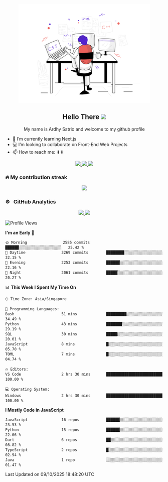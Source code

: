 <!--
this is a ✨ _special_ ✨ repository because its `README.md` (this file) appears on your GitHub profile.
Here are som ideas to get you started:
- 🔭 I’m currently working on ...
- 🌱 I’m currently learning Next.j
- 👯 I’m looking to collaborate on ...
- 🤔 I’m looking for help with ...
- 💬 Ask me about ...
- 📫 How to reach me: ..
-->
<p align="center">
    <img src="svg/bigPic.svg" width="420px"/>
</p>

<h2 align="center">Hello There <img src="https://media.giphy.com/media/hvRJCLFzcasrR4ia7z/giphy.gif" height="25px"></h2>
<p align="center">My name is Ardhy Satrio and welcome to my github profile</p>

<!-- - 🔭 I’m currently working on a ULM Faculty of Engineering's Accreditation Information System with Laravel -->
- 🌱 I’m currently learning Next.js
- 💻 I’m looking to collaborate on Front-End Web Projects
- 📫 How to reach me: ⬇⬇

<div align="center">
    
<a href="https://ardhysatrio.tech/" target="_blank">
<img src="https://img.shields.io/static/v1?label=ardhysatrio.tech&message=%20&color=#fff&logo=&style=flat-square&logoColor=white" />
</a>
<a href="https://www.linkedin.com/in/ardhysatrio/" target="_blank">
<img src="https://img.shields.io/static/v1?label=LinkedIn&message=%20&color=blue&logo=Linkedin&style=flat-square&logoColor=blue" />
</a>
<a href="mailto:hey@ardhysatrio.works?subject=Hi" target="_blank">
<img src="https://img.shields.io/badge/hey@ardhysatrio.works--pink.svg?logo=data%3Aimage%2Fpng%3Bbase64%2CiVBORw0KGgoAAAANSUhEUgAAAg0AAAFpCAMAAAAoS%2Bt3AAABFFBMVEUAAAAAAAAAAAAAABUADBcAEhoAESIADx8AHzkAHj0ALVoANGgAM2gATpoAV7IAYcMAZs0AZ88AbtwAb94Ab98Adu0AefIAe%2FUAffoAf%2F0Afv8Af%2F8AgP8CgP8DgP8Dgf8Ggv8Hg%2F8JhP8KhP8Lhf8Nhv8ajf8gj%2F8hkP8ikP8lkv8nk%2F8plP8slf8wl%2F8xmP8zmf87nf9Mpf9Opv9Pp%2F9SqP9Zq%2F9ZrP9brf9crf9drv9jsf9ksf9msv9ns%2F9os%2F9qtP93u%2F%2BBwP%2BQxv%2BQx%2F%2Bbzf%2Bdzv%2Bh0P%2Bj0f%2Bm0v%2Bn0%2F%2Bq1P%2By2P%2FO5v%2FT6f%2FW6v%2Fa7P%2Fe7v%2Fw9%2F%2Fx%2BP%2Fy%2BP%2Fz%2Bf%2F0%2Bf%2F1%2Bv%2F2%2Bv%2F5%2FP%2F8%2Ff%2F%2F%2F%2F%2BAs0MeAAAAGnRSTlMAAQgMFh0eITo7W2dpmrLCzc%2Fc3d%2Ft8vX6%2FRilpEkAAAh5SURBVHja7NJFAUMxFADBlzIz17%2FOMn4ykNnTCpioTeptD9mkWYqmuptzRmmamjCszsIBBhxgqAkHGHCAQdMEQ304wIBDGYNwgAGHMgbh8MEgHD4YhMMXg3CYP1caRSyfJ01oEA2iQTSIBtEgGkSDaBANokE0iAZd2bcLI8fBIArCgRwzMzMz48LkH8eBMthnjbZ%2FVb8U3FWfbWmGr%2BHWM9Tcuf2s4dS7cpz9urvPUtzfKgfZl0vzShHsytdCzL05cWD5GtQCqwSgBrWAKAGpQS0ISlBqUAuAEpAa1AKgBKUGtQAoQalBLQBKQGpQC4ASlBrUAqAEpQa1ACgBrEEtAEr013B%2BRVqoxPFDm9Xw9M2JtWihEhc%2FH9mwhvp0nqmFSgQfy8Y11M87arEGJV5VzVBDlVqsQYmaqQa1WIMSs9WgFuMrMWMNajG%2BEnPWoBajKzFrDWoxrhINNajFoEo01aAWIyrRVoNajKdEYw1qMZgSzTWoxUhKtNegFgMp0V%2BDWoykRH8NajGQEv018LVQif4a1GIwJfpr4GuhEovXoBZ8JfprUAu6Et01jK%2BFSvTXoBZ8JfprUAu%2BEv01qAVaid%2B1fA1qgVUCUINagJQA1KAWHCUANagFRwlADWoBUgJQg1pwlADUoBYcJQA1qAVICUANasFRAlCDWmCUANSQa%2BG2H%2BZKYGtQC44SgBrUgqMEoAa1ACkBqEEtOEoAalALjhKAGtQCpASgBrXgKAGoQS04SgBqUAuQEoAa1IKjBKAGteAoAahBLThKEGpQC4oSiBrUAqIEowa1YChBqUEtCEpgalALgBKYGtQCoASmBrUAKIGqIddCJfg1qAVfCXQNuRYqwa9BLfhKkGvItVAJfg1qwVcCXUOuhUrwa1ALtBL8GnItVIJfg1qQleDXkGuhEvwa1AKtBL%2BGXAuV4NegFmgl%2BDXkWqgEvwa1ICvBryHTQiWINagFQAl%2BDWoRKmENuRYqwa9BLXIlrCHWQiXoNahFroQ1ALUAKGENmRYqQatBLRqUsIZMC5UA1qAWb04mSlhDgxYqwalBLVqUsIZMC5Wg1KAWjUpYQ6aFSgBqUItcCWvo10Il%2BmtQi34lrIGvBUAJa8i0UInuGtQCoIQ1ZFqoRHcNagFQwhoyLVSiuQa1AChhDZkWKtFdg1oAlLCGTAuV6K5BLQBKWEOmhUo01qAWECWsIdNCJXpqUAuUEtaQaaESc9egFkAlrCHTQiVmrEEtoEpYQ9XrIwtrEShxehklrGHnxoEDi2oRKHHg8FtrwMaQazEpEezIW2sAxBBoESgR5GANnBhCLRIl8hysIY8h0iJQIs%2FBGpgxBFoESuQ5WEMeQ76bj%2FawCwcOMHOwhikGwKIcrMEYphyswRiCHKwhiMEcrGGKwRysIYjBHAA1GEOQgzWEMZiDNUwxmIM1BDGgc7AGY8hzsIY8hqMvzh9YePduRzlYQ38MH4M3aDfa8Ve1ez%2FJwRr6Y4juLfJN9xJRDtbQH0N2b5HvwXZVkIM1LBdDpVqk9xJ5DtbQH0OqRaBElIM1LBtDqEV%2BVZfnYA39MaRaBErkOVhDfwy5FqESeQ7W0B9DrkWiRJ6DNfTHkGuRK9GdgzXEMeRa5ErkOVhDcwy5FrkSeQ7W0BxDrkWuRJ6DNTTHkGuRK5HnYA2LxTBpcXmmFo493q7qz8Ea2mKY9u3ltc1TuP7me03rz8Ea8hjyIPIU%2BnOwhrYYpn15fu1qtJtvf9Qe9pddOiABAICBINS%2F9VIMfDgzCHQANgAZAEAHYEMZgA7ABiBDHYANQIY6ABvKAHQANpQB6ABsKAPQAdhQBqCDsaEMQAdmQxmADsyGMgAdmA1lADpIG%2FwMdfA3lMHpAGwog9MB2FAGpQOwoQxAB2BDGYAOwIYyAB2ADWUAOgAbygB0ADaUAegAbCgD0AHYUAagA7ChDEAHYEMZgA7ABiBDHZgNQIY6MBuADHVgNgAZ6sBsADLUgdkAZKgDswHIUAdmA5ChDswGIEMdmA1AhjowG4AMdWA2ABnqwGwAMtSB2SBkqIOygchQB2SDkaEOxgYkQx2IDUqGOggbmAx1ADY4GeoAbHAy1AHY4GSoA7DByVAHYIOToQ7ABidDHYANToY6ABucDHUANjgZ6qBu8DPUAdhQBqUDsKEMSgdgQxmUDsCGMigdgA1lUDoAG8qgdAA2lEHpAGwog9IB2FAGpQOwoQxKB2BDGZQOwIYyKB2ADWVQOgAbyuB3%2BN5QhoEODxv2M9Thf0MZdjr8byjDTof%2FDWXY6fC%2FoQw7Hf43lGGnw%2F%2BGMux0eN9QhqEO3xvKsNTheUMZpjr8bijDVofXDWWY6fC%2FoQxrHR43lGGuw9%2BGMux1eNtQhsEOXxvKsNjhaUMZJjv8bCjDZoeXDWUY7fCxoQyrHR42lGG1w8OGMqx2eNhQhtUODxvKMNThYcNuhjo8bNjNUIeHDbsZ6vCwYTdDHR427Gaow8%2BG%2FQzXjl0cRBjEABgd3N3tDDWgd%2Bi%2FHlyCS4Ddzf%2B%2BUwp4ozjkNcBQh0NeAwx1OOQ1wFCHQ14DDHU45DXAUIdDXgMMdTjkNcBQh0NeAwx1OKQ1wFCIQ1YDDJU4JDWcwVCJQ1LDPgyVOOzlNJTCgMNuQkM5DDh8qgEGHIIGGHAIGmDAIWiAAYegAQYcggYYcAgaYMDhRgMMOAQNMOAQNMCAQ9AAAw5BAww4BA0w4BA0wIDDjQYYcHjSAAMOQQMMOAQNMOCQ0HB00d%2Fp%2FCChQaJBNIgG0SAaRINoEA2%2FmLZpkL1BNIgG0aCEhsW7SZppbXL9ZpAWRhoOfhsCBhz0gAEHBQw4KGDAQQFD4LC9IxjsDjC85iAYcIDhfQ6CAQcYcIDhfQ4bO4LhoamtHXWmlZH2caMT6kzD7XlXHmT0T4DEwpkAAAAASUVORK5CYII%3D" />
</a>
    
</div>

### 🔥 My contribution streak

<p align="center">
  <a href="https://github.com/kadabengarann">
    <img src="http://github-readme-streak-stats.herokuapp.com?user=kadabengarann&theme=dracula&hide_border=true&date_format=M%20j%5B%2C%20Y%5D"/>
  </a>
</p>

### ⚙️ &nbsp; GitHub Analytics

<p align="center"  width="100vw">
<a href="https://github.com/kadabengarann" width="100vw">
  <img height="180em" src="https://github-readme-stats-eight-theta.vercel.app/api?username=kadabengarann&show_icons=true&hide_border=true&theme=dracula&include_all_commits=true&count_private=true"/>
  <img height="180em" src="https://github-readme-stats-eight-theta.vercel.app/api/top-langs/?username=kadabengarann&layout=compact&hide_border=true&langs_count=8&theme=dracula"/>
</a>
</p>

<!--START_SECTION:waka-->
![Profile Views](http://img.shields.io/badge/Profile%20Views-0-blue)

**I'm an Early 🐤** 

```text
🌞 Morning                2585 commits        ██████░░░░░░░░░░░░░░░░░░░   25.42 % 
🌆 Daytime                3269 commits        ████████░░░░░░░░░░░░░░░░░   32.15 % 
🌃 Evening                2253 commits        ██████░░░░░░░░░░░░░░░░░░░   22.16 % 
🌙 Night                  2061 commits        █████░░░░░░░░░░░░░░░░░░░░   20.27 % 
```


📊 **This Week I Spent My Time On** 

```text
🕑︎ Time Zone: Asia/Singapore

💬 Programming Languages: 
Bash                     51 mins             █████████░░░░░░░░░░░░░░░░   34.49 % 
Python                   43 mins             ███████░░░░░░░░░░░░░░░░░░   29.19 % 
SQL                      30 mins             █████░░░░░░░░░░░░░░░░░░░░   20.01 % 
JavaScript               8 mins              █░░░░░░░░░░░░░░░░░░░░░░░░   05.70 % 
TOML                     7 mins              █░░░░░░░░░░░░░░░░░░░░░░░░   04.74 % 

🔥 Editors: 
VS Code                  2 hrs 30 mins       █████████████████████████   100.00 % 

💻 Operating System: 
Windows                  2 hrs 30 mins       █████████████████████████   100.00 % 
```

**I Mostly Code in JavaScript** 

```text
JavaScript               16 repos            ██████░░░░░░░░░░░░░░░░░░░   23.53 % 
Python                   15 repos            ██████░░░░░░░░░░░░░░░░░░░   22.06 % 
Dart                     6 repos             ██░░░░░░░░░░░░░░░░░░░░░░░   08.82 % 
TypeScript               2 repos             █░░░░░░░░░░░░░░░░░░░░░░░░   02.94 % 
Java                     1 repo              ░░░░░░░░░░░░░░░░░░░░░░░░░   01.47 % 
```




 Last Updated on 09/10/2025 18:48:20 UTC
<!--END_SECTION:waka-->

